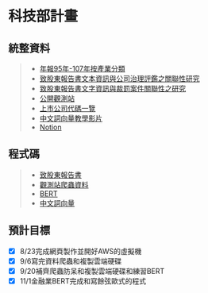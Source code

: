 # 科技部計畫

## 統整資料
>* [年報95年-107年按產業分類](https://drive.google.com/drive/folders/1ipdht2cxK6MqARRlOGYjpdGy6tYS7dGH?fbclid=IwAR1xUNP1UUJV8gphvHgiegK5znUIod9IqpUpd_2xLAgoYlMmCZjLDJpuwA0)
>* [致股東報告書文本資訊與公司治理評鑑之關聯性研究](https://drive.google.com/drive/folders/1JtEiRvVbz-y5VW12Qy7dWfNxC7UIGj63?fbclid=IwAR1eWISX_yEcfKSNAaoAtNbxH1NqHghKyi-SdDJrPuHHLXK4uCxz4XzQUVg)
>* [致股東報告書文字資訊與裁罰案件關聯性之研究](https://drive.google.com/drive/folders/1ARhnjCUnABHp8nlWtDXM2XkY-m3k9oAl?fbclid=IwAR2i73K55mbcELavKIKQuBZWFTIQyK6eLIU5ioCoQ3oC7wQM5lYJgmHe5xw)
>* [公開觀測站](https://mops.twse.com.tw/mops/web/t57sb01_q5)
>* [上市公司代碼一覽](https://www.tej.com.tw/webtej/doc/uid.htm?fbclid=IwAR2R_sYXIvO2I75X7HCGzeJgkXiQb6Jme8KajNvl128s2VkCDBmXVhMCgRo)
>* [中文詞向量教學影片](https://youtu.be/-ja07wQ03ak)
>* [Notion](https://www.notion.so/fd77b1d4657041949d00d77dd3bd50af?v=c32de9689313428da76ff4de75046dcd)

## 程式碼
>* [致股東報告書](https://drive.google.com/drive/folders/1CQiDQsKw3norHabgSLhomLEV-wy8S7hX)
>* [觀測站爬蟲資料](https://drive.google.com/drive/folders/1KQB-ibsMFNlw-8IkReZyGqPXZPLa4YpZ?usp=sharing)
>* [BERT](https://drive.google.com/drive/folders/1lW2zu482_MH6hSXmApizfrlyRio1vGCH?usp=sharing)
>* [中文詞向量](https://drive.google.com/drive/folders/1I09t9acD2XInjYdXAAZTz-JkVdQ6RxLE)

## 預計目標
- [x] 8/23完成網頁製作並開好AWS的虛擬機
- [x] 9/6寫完資料爬蟲和複製雲端硬碟
- [x] 9/20補齊爬蟲防呆和複製雲端硬碟和練習BERT 
- [x] 11/1金融業BERT完成和寫餘弦歐式的程式
